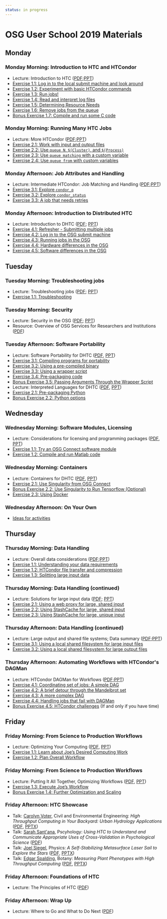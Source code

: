 ```yaml
---
status: in progress
---
```


# OSG User School 2019 Materials

## Monday

### Monday Morning: Introduction to HTC and HTCondor

- Lecture: Introduction to HTC ([PDF](/materials/day1/files/osgus19-day1-part1-intro-to-htc.pdf);[PPT](/materials/day1/files/osgus19-day1-part1-intro-to-htc.pptx))
- [Exercise 1.1: Log in to the local submit machine and look around](/materials/day1/part1-ex1-login.md)
- [Exercise 1.2: Experiment with basic HTCondor commands](/materials/day1/part1-ex2-commands.md)
- [Exercise 1.3: Run jobs!](/materials/day1/part1-ex3-jobs.md)
- [Exercise 1.4: Read and interpret log files](/materials/day1/part1-ex4-logs.md)
- [Exercise 1.5: Determining Resource Needs](/materials/day1/part1-ex5-request.md)
- [Exercise 1.6: Remove jobs from the queue](/materials/day1/part1-ex6-remove.md)
- [Bonus Exercise 1.7: Compile and run some C code](/materials/day1/part1-ex7-compile.md)

### Monday Morning: Running Many HTC Jobs

- Lecture: More HTCondor ([PDF](/materials/day1/files/osgus19-day1-part2-many-HTCondor-jobs.pdf);[PPT](/materials/day1/files/osgus19-day1-part2-many-HTCondor-jobs.pptx))
- [Exercise 2.1: Work with input and output files](/materials/day1/part2-ex1-files.md)
- [Exercise 2.2: Use `queue N`, `$(Cluster)`, and `$(Process)`](/materials/day1/part2-ex2-queue-n.md)
- [Exercise 2.3: Use `queue matching` with a custom variable](/materials/day1/part2-ex3-queue-matching.md)
- [Exercise 2.4: Use `queue from` with custom variables](/materials/day1/part2-ex4-queue-from.md)

### Monday Afternoon: Job Attributes and Handling

- Lecture: Intermediate HTCondor: Job Matching and Handling ([PDF](/materials/day1/files/osgus19-day1-part3-matching-handling.pdf);[PPT](/materials/day1/files/osgus19-day1-part3-matching-handling.pptx))
- [Exercise 3.1: Explore `condor_q`](/materials/day1/part3-ex1-queue.md)
- [Exercise 3.2: Explore `condor_status`](/materials/day1/part3-ex2-status.md)
- [Exercise 3.3: A job that needs retries](/materials/day1/part3-ex3-job-retry.md)

### Monday Afternoon: Introduction to Distributed HTC

- Lecture: Introduction to DHTC ([PDF](/materials/day1/files/osgus19-day1-part4-intro-to-dhtc.pdf);
  [PPT](/materials/day1/files/osgus19-day1-part4-intro-to-dhtc.pptx))
- [Exercise 4.1: Refresher - Submitting multiple jobs](/materials/day1/part4-ex1-submit-refresher.md)
- [Exercise 4.2: Log in to the OSG submit machine](/materials/day1/part4-ex2-login-scp.md)
- [Exercise 4.3: Running jobs in the OSG](/materials/day1/part4-ex3-submit-osg.md)
- [Exercise 4.4: Hardware differences in the OSG](/materials/day1/part4-ex4-hardware-diffs.md)
- [Exercise 4.5: Software differences in the OSG](/materials/day1/part4-ex5-software-diffs.md)

## Tuesday

### Tuesday Morning: Troubleshooting jobs

- Lecture: Troubleshooting jobs ([PDF](/materials/day2/files/osgus19-day2-part1-troubleshooting.pdf);
  [PPT](/materials/day2/files/osgus19-day2-part1-troubleshooting.pptx))
- [Exercise 1.1: Troubleshooting](/materials/day2/part1-ex1-troubleshooting.md)

### Tuesday Morning: Security

- Lecture: Security in the OSG ([PDF](/materials/day2/files/osgus19-day2-part2-security.pdf);
[PPT](/materials/day2/files/osgus19-day2-part2-security.pptx))
- Resource: Overview of OSG Services for Researchers and Institutions ([PDF](/materials/day2/files/2019OSG_Researcher&CampusServices.pdf))

### Tuesday Afternoon: Software Portability

- Lecture: Software Portability for DHTC ([PDF](/materials/day2/files/osgus19-day2-part3-software-portability.pdf), [PPT](/materials/day2/files/osgus19-day2-part3-software-portability.pptx))
- [Exercise 3.1: Compiling programs for portability](/materials/day2/part3-ex1-compiling.md)
- [Exercise 3.2: Using a pre-compiled binary](/materials/day2/part3-ex2-precompiled.md)
- [Exercise 3.3: Using a wrapper script](/materials/day2/part3-ex3-wrapper.md)
- [Exercise 3.4: Pre-packaging code](/materials/day2/part3-ex4-prepackaged.md)
- [Bonus Exercise 3.5: Passing Arguments Through the Wrapper Script](/materials/day2/part3-ex5-arguments.md)
- Lecture: Interpreted Languages for DHTC ([PDF](/materials/day2/files/osgus19-day2-part4-software-interpret.pdf), [PPT](/materials/day2/files/osgus19-day2-part4-software-interpret.pptx))
- [Exercise 2.1: Pre-packaging Python](/materials/day2/part4-ex1-python-built.md)
- [Bonus Exercise 2.2: Python options](/materials/day2/part4-ex2-python-extras.md)

## Wednesday

### Wednesday Morning: Software Modules, Licensing

- Lecture: Considerations for licensing and programming packages
  ([PDF](/materials/day3/files/osgus19-day3-part1-license-modules.pdf), [PPT](/materials/day3/files/osgus19-day3-part1-license-modules.pptx))
- [Exercise 1.1: Try an OSG Connect software module](/materials/day3/part1-ex1-connect-start.md)
- [Exercise 1.2: Compile and run Matlab code](/materials/day3/part1-ex2-matlab.md)

### Wednesday Morning: Containers

- Lecture: Containers for DHTC ([PDF](/materials/day3/files/osgus19-day3-part2-containers.pdf), [PPT](/materials/day3/files/osgus19-day3-part2-containers.pptx))
- [Exercise 2.1: Use Singularity from OSG Connect](/materials/day3/part2-ex1-singularity.md)
- [Bonus Exercise 2.2: Use Singularity to Run Tensorflow (Optional)](/materials/day3/part2-ex2-tensorflow-singularity.md)
- [Exercise 2.3: Using Docker](/materials/day3/part2-ex3-docker.md)

### Wednesday Afternoon: On Your Own

- [Ideas for activities](/logistics/wednesday-activities.md)

## Thursday

### Thursday Morning: Data Handling

- Lecture: Overall data considerations ([PDF](/materials/day4/files/osgus19-day4-part1-overall-data.pdf);[PPT](/materials/day4/files/osgus19-day4-part1-overall-data.pptx))
- [Exercise 1.1: Understanding your data requirements](/materials/day4/part1-ex1-data-needs.md)
- [Exercise 1.2: HTCondor file transfer and compression](/materials/day4/part1-ex2-file-transfer.md)
- [Exercise 1.3: Splitting large input data](/materials/day4/part1-ex3-blast-split.md)

### Thursday Morning: Data Handling (continued)

- Lecture: Solutions for large input data ([PDF](/materials/day4/files/osgus19-day4-part2-large-input.pdf);
  [PPT](/materials/day4/files/osgus19-day4-part2-large-input.pptx))
- [Exercise 2.1: Using a web proxy for large, shared input](/materials/day4/part2-ex1-blast-proxy.md)
- [Exercise 2.2: Using StashCache for large, shared input](/materials/day4/part2-ex2-stashcache-shared.md)
- [Exercise 2.3: Using StashCache for large, unique input](/materials/day4/part2-ex3-stashcache-unique.md)

### Thursday Afternoon: Data Handling (continued)

- Lecture: Large output and shared file systems; Data summary ([PDF](/materials/day4/files/osgus19-day4-part3-output-shared-fs.pdf);[PPT](/materials/day4/files/osgus19-day4-part3-output-shared-fs.pptx))
- [Exercise 3.1: Using a local shared filesystem for large input files](/materials/day4/part3-ex1-input.md)
- [Exercise 3.2: Using a local shared filesystem for large output files](/materials/day4/part3-ex2-output.md)

### Thursday Afternoon: Automating Workflows with HTCondor's DAGMan

- Lecture: HTCondor DAGMan for Workflows ([PDF](/materials/day4/files/osgus19-day4-part4-dagman.pdf);[PPT](/materials/day4/files/osgus19-day4-part4-dagman.pptx))
- [Exercise 4.1: Coordinating set of jobs: A simple DAG](/materials/day4/part4-ex1-simple-dag.md)
- [Exercise 4.2: A brief detour through the Mandelbrot set](/materials/day4/part4-ex2-mandelbrot.md)
- [Exercise 4.3: A more complex DAG](/materials/day4/part4-ex3-complex-dag.md)
- [Exercise 4.4: Handling jobs that fail with DAGMan](/materials/day4/part4-ex4-failed-dag.md)
- [Bonus Exercise 4.5: HTCondor challenges](/materials/day4/part4-ex5-challenges.md) (If and only if you have time)

## Friday

### Friday Morning: From Science to Production Workflows

- Lecture: Optimizing Your Computing ([PDF](/materials/day5/files/osgus19-day5-part1-real-workflows.pdf), [PPT](/materials/day5/files/osgus19-day5-part1-real-workflows.pptx))
- [Exercise 1.1: Learn about Joe’s Desired Computing Work](/materials/day5/part1-ex1-science-intro.md)
- [Exercise 1.2: Plan Overall Workflow](/materials/day5/part1-ex2-plan-workflow.md)

### Friday Morning: From Science to Production Workflows

- Lecture: Putting It All Together, Optimizing Workflows ([PDF](/materials/day5/files/osgus19-day5-part2-production-workflows.pdf), [PPT](/materials/day5/files/osgus19-day5-part2-production-workflows.pptx))
- [Exercise 1.3: Execute Joe’s Workflow](/materials/day5/part2-ex1-execute-workflow.md)
- [Bonus Exercise 1.4: Further Optimization and Scaling](/materials/day5/part2-ex2-workflow-tuning.md)


### Friday Afternoon: HTC Showcase

- Talk: [Carolyn Voter](http://carolynbvoter.weebly.com/), Civil and Environmental Engineering:
  *High Throughput Computing in Your Backyard: Urban Hydrology Applications* ([PDF](/materials/day5/files/osgus19-day5-part3-showcase1-cvoter.pdf), [PPTX](/materials/day5/files/osgus19-day5-part3-showcase1-cvoter.pptx))
- Talk: [Sarah Sant'ana](https://arc.psych.wisc.edu/staff/santana-sarah/), Pscyhology:
  *Using HTC to Understand and Communicate Appropriate Uses of Cross-Validation in Psychological Science* ([PDF](/materials/day5/files/osgus19-day5-part3-showcase2-santana.pdf))
- Talk: [Joel Siegel](https://brarlab.physics.wisc.edu/), Physics:
  *A Self-Stabilizing Metasurface Laser Sail to Explore the Stars*
  ([PDF](/materials/day5/files/osgus19-day5-part3-showcase3-siegel.pdf), [PPTX](/materials/day5/files/osgus19-day5-part3-showcase3-siegel.pptx))
- Talk: [Edgar Spalding](https://botany.wisc.edu/staff/spalding-edgar-p/), Botany:
  *Measuring Plant Phenotypes with High Throughput Computing* ([PDF](/materials/day5/files//materials/day5/files/osgus19-day5-part3-showcase4-spalding.pdf), [PPTX](/materials/day5/files//materials/day5/files/osgus19-day5-part3-showcase4-spalding.pptx))

### Friday Afternoon: Foundations of HTC

- Lecture: The Principles of HTC ([PDF](/materials/day5/files/osgus19-day5-part4-principles.pdf))

### Friday Afternoon: Wrap Up

- Lecture: Where to Go and What to Do Next ([PDF](/materials/day5/files/osgus19-day5-part5-whats-next.pdf))
